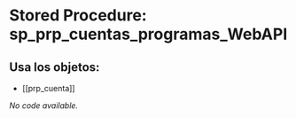 # Stored Procedure: sp_prp_cuentas_programas_WebAPI

## Usa los objetos:
- [[prp_cuenta]]

*No code available.*
